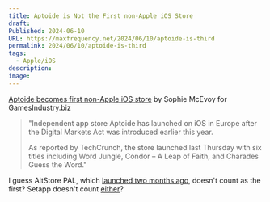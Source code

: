 ```yaml
---
title: Aptoide is Not the First non-Apple iOS Store
draft: 
Published: 2024-06-10
URL: https://maxfrequency.net/2024/06/10/aptoide-is-third
permalink: 2024/06/10/aptoide-is-third
tags:
  - Apple/iOS
description: 
image:
---
```

[Aptoide becomes first non-Apple iOS store](https://www.gamesindustry.biz/aptoide-becomes-first-non-apple-ios-store) by Sophie McEvoy for GamesIndustry.biz 

> "Independent app store Aptoide has launched on iOS in Europe after the Digital Markets Act was introduced earlier this year.
> 
> As reported by TechCrunch, the store launched last Thursday with six titles including Word Jungle, Condor – A Leap of Faith, and Charades Guess the Word."

I guess AltStore PAL, which [launched two months ago](https://www.theverge.com/24100464/altstore-pal-dma-eu-launch-delta-nintendo-emulator-clip-clipboard-manager), doesn't count as the first? Setapp doesn't count [either](https://www.macrumors.com/2024/05/13/setapp-iphone-marketplace-may-14/)?